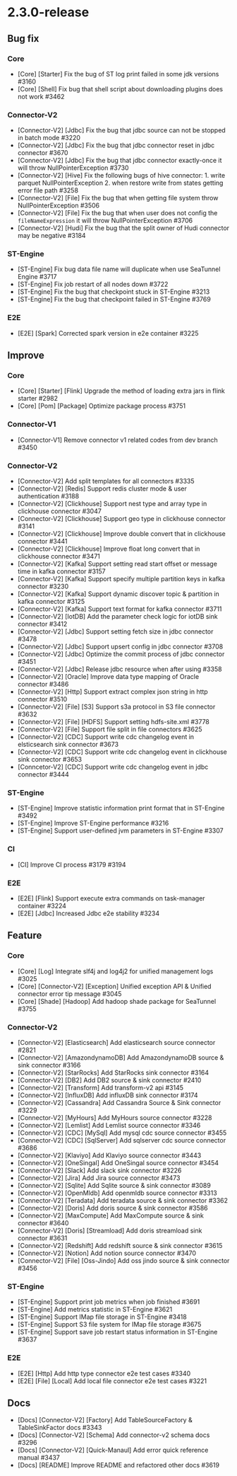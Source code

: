 # 2.3.0-release

## Bug fix

### Core

- [Core] [Starter] Fix the bug of ST log print failed in some jdk versions #3160
- [Core] [Shell] Fix bug that shell script about downloading plugins does not work #3462

### Connector-V2

- [Connector-V2] [Jdbc] Fix the bug that jdbc source can not be stopped in batch mode #3220
- [Connector-V2] [Jdbc] Fix the bug that jdbc connector reset in jdbc connector #3670
- [Connector-V2] [Jdbc] Fix the bug that jdbc connector exactly-once it will throw NullPointerException #3730
- [Connector-V2] [Hive] Fix the following bugs of hive connector: 1. write parquet NullPointerException 2. when restore write from states getting error file path #3258
- [Connector-V2] [File] Fix the bug that when getting file system throw NullPointerException #3506
- [Connector-V2] [File] Fix the bug that when user does not config the `fileNameExpression` it will throw NullPointerException #3706
- [Connector-V2] [Hudi] Fix the bug that the split owner of Hudi connector may be negative #3184

### ST-Engine

- [ST-Engine] Fix bug data file name will duplicate when use SeaTunnel Engine #3717
- [ST-Engine] Fix job restart of all nodes down #3722
- [ST-Engine] Fix the bug that checkpoint stuck in ST-Engine #3213
- [ST-Engine] Fix the bug that checkpoint failed in ST-Engine #3769

### E2E

- [E2E] [Spark] Corrected spark version in e2e container #3225

## Improve

### Core

- [Core] [Starter] [Flink] Upgrade the method of loading extra jars in flink starter #2982
- [Core] [Pom] [Package] Optimize package process #3751

### Connector-V1

- [Connector-V1] Remove connector v1 related codes from dev branch #3450

### Connector-V2

- [Connector-V2] Add split templates for all connectors #3335
- [Connector-V2] [Redis] Support redis cluster mode & user authentication #3188
- [Connector-V2] [Clickhouse] Support nest type and array type in clickhouse connector #3047
- [Connector-V2] [Clickhouse] Support geo type in clickhouse connector #3141
- [Connector-V2] [Clickhouse] Improve double convert that in clickhouse connector #3441
- [Connector-V2] [Clickhouse] Improve float long convert that in clickhouse connector #3471
- [Connector-V2] [Kafka] Support setting read start offset or message time in kafka connector #3157
- [Connector-V2] [Kafka] Support specify multiple partition keys in kafka connector #3230
- [Connector-V2] [Kafka] Support dynamic discover topic & partition in kafka connector #3125
- [Connector-V2] [Kafka] Support text format for kafka connector #3711
- [Connector-V2] [IotDB] Add the parameter check logic for iotDB sink connector #3412
- [Connector-V2] [Jdbc] Support setting fetch size in jdbc connector #3478
- [Connector-V2] [Jdbc] Support upsert config in jdbc connector #3708
- [Connector-V2] [Jdbc] Optimize the commit process of jdbc connector #3451
- [Connector-V2] [Jdbc] Release jdbc resource when after using #3358
- [Connector-V2] [Oracle] Improve data type mapping of Oracle connector #3486
- [Connector-V2] [Http] Support extract complex json string in http connector #3510
- [Connector-V2] [File] [S3] Support s3a protocol in S3 file connector #3632
- [Connector-V2] [File] [HDFS] Support setting hdfs-site.xml #3778
- [Connector-V2] [File] Support file split in file connectors #3625
- [Connector-V2] [CDC] Support write cdc changelog event in elsticsearch sink connector #3673
- [Connector-V2] [CDC] Support write cdc changelog event in clickhouse sink connector #3653
- [Conncetor-V2] [CDC] Support write cdc changelog event in jdbc connector #3444

### ST-Engine

- [ST-Engine] Improve statistic information print format that in ST-Engine #3492
- [ST-Engine] Improve ST-Engine performance #3216
- [ST-Engine] Support user-defined jvm parameters in ST-Engine #3307

### CI

- [CI] Improve CI process #3179 #3194

### E2E

- [E2E] [Flink] Support execute extra commands on task-manager container #3224
- [E2E] [Jdbc] Increased Jdbc e2e stability #3234

## Feature

### Core

- [Core] [Log] Integrate slf4j and log4j2 for unified management logs #3025
- [Core] [Connector-V2] [Exception] Unified exception API & Unified connector error tip message #3045
- [Core] [Shade] [Hadoop] Add hadoop shade package for SeaTunnel #3755

### Connector-V2

- [Connector-V2] [Elasticsearch] Add elasticsearch source connector #2821
- [Connector-V2] [AmazondynamoDB] Add AmazondynamoDB source & sink connector #3166
- [Connector-V2] [StarRocks] Add StarRocks sink connector #3164
- [Connector-V2] [DB2] Add DB2 source & sink connector #2410
- [Connector-V2] [Transform] Add transform-v2 api #3145
- [Connector-V2] [InfluxDB] Add influxDB sink connector #3174
- [Connector-V2] [Cassandra] Add Cassandra Source & Sink connector #3229
- [Connector-V2] [MyHours] Add MyHours source connector #3228
- [Connector-V2] [Lemlist] Add Lemlist source connector #3346
- [Connector-V2] [CDC] [MySql] Add mysql cdc source connector #3455
- [Connector-V2] [CDC] [SqlServer] Add sqlserver cdc source connector #3686
- [Connector-V2] [Klaviyo] Add Klaviyo source connector #3443
- [Connector-V2] [OneSingal] Add OneSingal source connector #3454
- [Connector-V2] [Slack] Add slack sink connector #3226
- [Connector-V2] [Jira] Add Jira source connector #3473
- [Connector-V2] [Sqlite] Add Sqlite source & sink connector #3089
- [Connector-V2] [OpenMldb] Add openmldb source connector #3313
- [Connector-V2] [Teradata] Add teradata source & sink connector #3362
- [Connector-V2] [Doris] Add doris source & sink connector #3586
- [Connector-V2] [MaxCompute] Add MaxCompute source & sink connector #3640
- [Connector-V2] [Doris] [Streamload] Add doris streamload sink connector #3631
- [Connector-V2] [Redshift] Add redshift source & sink connector #3615
- [Connector-V2] [Notion] Add notion source connector #3470
- [Connector-V2] [File] [Oss-Jindo] Add oss jindo source & sink connector #3456

### ST-Engine

- [ST-Engine] Support print job metrics when job finished #3691
- [ST-Engine] Add metrics statistic in ST-Engine #3621
- [ST-Engine] Support IMap file storage in ST-Engine #3418
- [ST-Engine] Support S3 file system for IMap file storage #3675
- [ST-Engine] Support save job restart status information in ST-Engine #3637 

### E2E

- [E2E] [Http] Add http type connector e2e test cases #3340
- [E2E] [File] [Local] Add local file connector e2e test cases #3221

## Docs

- [Docs] [Connector-V2] [Factory] Add TableSourceFactory & TableSinkFactor docs #3343
- [Docs] [Connector-V2] [Schema] Add connector-v2 schema docs #3296
- [Docs] [Connector-V2] [Quick-Manaul] Add error quick reference manual #3437
- [Docs] [README] Improve README and refactored other docs #3619